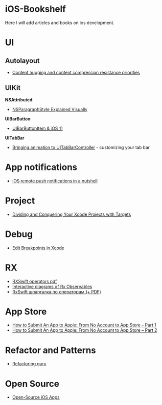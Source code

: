 # iOS-Bookshelf
Here I will add articles and books on ios development.


# UI

## Autolayout

* [Content hugging and content compression resistance priorities](https://medium.com/@abhimuralidharan/ios-content-hugging-and-content-compression-resistance-priorities-476fb5828ef)

## UIKit

**NSAttributed**
  
* [NSParagraphStyle Explained Visually](https://medium.com/@at_underscore/nsparagraphstyle-explained-visually-a8659d1fbd6f)

**UIBarButton**
  
* [UIBarButtonItem & iOS 11](https://www.matrixprojects.net/p/uibarbuttonitem-ios11)

**UITabBar**
  
* [Bringing animation to UITabBarController](https://medium.com/@JillevdWeerd/bringing-animation-to-uitabbarcontroller-1b8780ced374) - customizing your tab bar

# App notifications

* [iOS remote push notifications in a nutshell](https://medium.com/flawless-app-stories/ios-remote-push-notifications-in-a-nutshell-d05f5ccac252)

# Project

* [Dividing and Conquering Your Xcode Projects with Targets](https://www.appcoda.com/xcode-targets)

# Debug

* [Edit Breakpoints in Xcode](https://medium.com/ios-os-x-development/edit-breakpoints-in-xcode-a20b4e453598)

# RX

* [RXSwift operators pdf](https://github.com/sparklone/RxSwift/blob/master/RXSwift%20operators.pdf)
* [Interactive diagrams of Rx Observables](http://rxmarbles.com/#timer)
* [RxSwift шпаргалка по операторам (+ PDF)](https://habr.com/post/281292/)

# App Store

* [How to Submit An App to Apple: From No Account to App Store – Part 1](https://www.raywenderlich.com/120-how-to-submit-an-app-to-apple-from-no-account-to-app-store-part-1)
* [How to Submit An App to Apple: From No Account to App Store – Part 2](https://www.raywenderlich.com/119-how-to-submit-an-app-to-apple-from-no-account-to-app-store-part-2)

# Refactor and Patterns

* [Refactoring guru](https://refactoring.guru)


# Open Source

* [Open-Source iOS Apps](https://github.com/dkhamsing/open-source-ios-apps)
